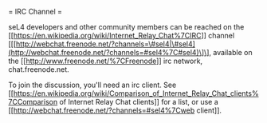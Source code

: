 = IRC Channel =

seL4 developers and other community members can be reached on the
\[\[<https://en.wikipedia.org/wiki/Internet_Relay_Chat%7CIRC>\]\]
channel
\[\[[http://webchat.freenode.net/?channels=\#sel4|\#sel4](http://webchat.freenode.net/?channels=#sel4%7C#sel4)\]\],
available on the \[\[<http://www.freenode.net/%7CFreenode>\]\] irc
network, chat.freenode.net.

To join the discussion, you'll need an irc client. See
\[\[<https://en.wikipedia.org/wiki/Comparison_of_Internet_Relay_Chat_clients%7CComparison>
of Internet Relay Chat clients\]\] for a list, or use a
\[\[<http://webchat.freenode.net/?channels=#sel4%7Cweb> client\]\].
